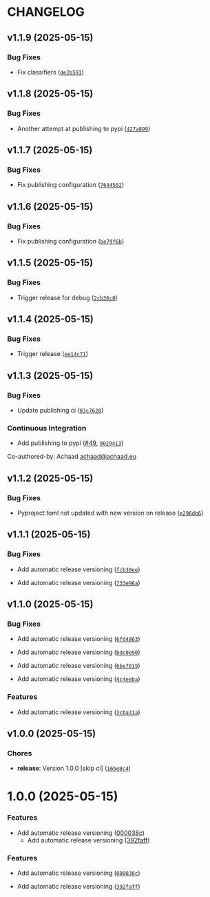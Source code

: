 # CHANGELOG


## v1.1.9 (2025-05-15)

### Bug Fixes

- Fix classifiers
  ([`de2b591`](https://github.com/Achaad/StabiliserSuite/commit/de2b591db2a98b415e47c266f720290694198312))


## v1.1.8 (2025-05-15)

### Bug Fixes

- Another attempt at publishing to pypi
  ([`427a899`](https://github.com/Achaad/StabiliserSuite/commit/427a8992ccfc81bc039fb3bb062126e7fb86573a))


## v1.1.7 (2025-05-15)

### Bug Fixes

- Fix publishing configuration
  ([`7644502`](https://github.com/Achaad/StabiliserSuite/commit/764450294d512b5986cb164a6e95da9edd3c71f5))


## v1.1.6 (2025-05-15)

### Bug Fixes

- Fix publishing configuration
  ([`be79f6b`](https://github.com/Achaad/StabiliserSuite/commit/be79f6bddf610488ef516448d0f9fc088bed964f))


## v1.1.5 (2025-05-15)

### Bug Fixes

- Trigger release for debug
  ([`2cb36c0`](https://github.com/Achaad/StabiliserSuite/commit/2cb36c05aa822e7aa6346c31d521b0c4102b16cb))


## v1.1.4 (2025-05-15)

### Bug Fixes

- Trigger release
  ([`ee14c71`](https://github.com/Achaad/StabiliserSuite/commit/ee14c714cb6f8307424535501a60320f3931f5b7))


## v1.1.3 (2025-05-15)

### Bug Fixes

- Update publishing ci
  ([`03c7628`](https://github.com/Achaad/StabiliserSuite/commit/03c7628e8104dccd876e184f2915c48f8da39780))

### Continuous Integration

- Add publishing to pypi ([#49](https://github.com/Achaad/StabiliserSuite/pull/49),
  [`9029413`](https://github.com/Achaad/StabiliserSuite/commit/902941370e4f59ca51aa5a221c8c3cee35e93978))

Co-authored-by: Achaad <achaad@achaad.eu>


## v1.1.2 (2025-05-15)

### Bug Fixes

- Pyproject.toml not updated with new version on release
  ([`e296db6`](https://github.com/Achaad/StabiliserSuite/commit/e296db6584c1aa0f26cb8371a817801016689de1))


## v1.1.1 (2025-05-15)

### Bug Fixes

- Add automatic release versioning
  ([`fcb30ee`](https://github.com/Achaad/StabiliserSuite/commit/fcb30eebb94398eecc654f1c153f4f0e7fd0dd01))

- Add automatic release versioning
  ([`733e96a`](https://github.com/Achaad/StabiliserSuite/commit/733e96a4101eeeb3e1b7e2c94f84defccf857e6d))


## v1.1.0 (2025-05-15)

### Bug Fixes

- Add automatic release versioning
  ([`6fd4863`](https://github.com/Achaad/StabiliserSuite/commit/6fd4863fe7ba4297fa12c40fb9d144f322fc273b))

- Add automatic release versioning
  ([`bdc0e90`](https://github.com/Achaad/StabiliserSuite/commit/bdc0e9086c215d765465c652f54b38c5d5df28f3))

- Add automatic release versioning
  ([`6be7019`](https://github.com/Achaad/StabiliserSuite/commit/6be701948328b77b9cef43a573cc1a542feab64a))

- Add automatic release versioning
  ([`4c4eeba`](https://github.com/Achaad/StabiliserSuite/commit/4c4eeba7e7b9960adfb7c72d960d8ec5f1682562))

### Features

- Add automatic release versioning
  ([`3cba31a`](https://github.com/Achaad/StabiliserSuite/commit/3cba31acf963edc06032bf9d83eb885293a59823))


## v1.0.0 (2025-05-15)

### Chores

- **release**: Version 1.0.0 [skip ci]
  ([`16be8c4`](https://github.com/Achaad/StabiliserSuite/commit/16be8c42a83ca2917ad3d9712ee492bc33454af0))

# 1.0.0 (2025-05-15)

### Features

* Add automatic release versioning
  ([000038c](https://github.com/Achaad/StabiliserSuite/commit/000038c08a7a0082ec8ac3a2986fcd299da55416))
  * Add automatic release versioning
  ([392faff](https://github.com/Achaad/StabiliserSuite/commit/392faff879fbdc4503e27d0d050319b4d0b9da13))

### Features

- Add automatic release versioning
  ([`000038c`](https://github.com/Achaad/StabiliserSuite/commit/000038c08a7a0082ec8ac3a2986fcd299da55416))

- Add automatic release versioning
  ([`392faff`](https://github.com/Achaad/StabiliserSuite/commit/392faff879fbdc4503e27d0d050319b4d0b9da13))
